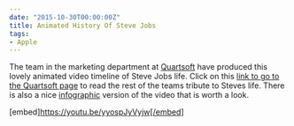 ```yaml
---
date: "2015-10-30T00:00:00Z"
title: Animated History Of Steve Jobs
tags:
- Apple
---
```


The team in the marketing department at 
[Quartsoft](http://quartsoft.com) have produced this lovely animated video timeline of Steve Jobs life. Click on this 
[link to go to the Quartsoft page](http://quartsoft.com/blog/201510/animated-biography-steve-jobs) to read the rest of the teams tribute to Steves life. There is also a nice 
[infographic](http://quartsoft.com/sites/default/files/steve-jobs-biography-infographic-s.jpg) version of the video that is worth a look.

[embed]https://youtu.be/yyospJyVyjw[/embed]